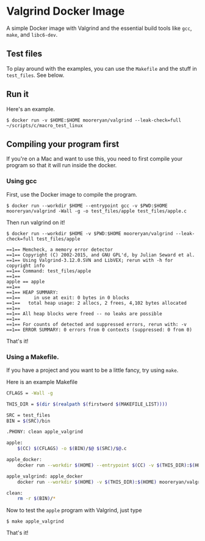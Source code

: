 # Valgrind Docker Image

A simple Docker image with Valgrind and the essential build tools like `gcc`, `make`, and `libc6-dev`.

## Test files

To play around with the examples, you can use the `Makefile` and the stuff in `test_files`.  See below.

## Run it

Here's an example.

```
$ docker run -v $HOME:$HOME mooreryan/valgrind --leak-check=full ~/scripts/c/macro_test_linux
```

## Compiling your program first

If you're on a Mac and want to use this, you need to first compile your program so that it will run inside the docker.

### Using gcc

First, use the Docker image to compile the program.

```
$ docker run --workdir $HOME --entrypoint gcc -v $PWD:$HOME mooreryan/valgrind -Wall -g -o test_files/apple test_files/apple.c
```

Then run valgrind on it!

```
$ docker run --workdir $HOME -v $PWD:$HOME mooreryan/valgrind --leak-check=full test_files/apple

==1== Memcheck, a memory error detector
==1== Copyright (C) 2002-2015, and GNU GPL'd, by Julian Seward et al.
==1== Using Valgrind-3.12.0.SVN and LibVEX; rerun with -h for copyright info
==1== Command: test_files/apple
==1==
apple == apple
==1==
==1== HEAP SUMMARY:
==1==     in use at exit: 0 bytes in 0 blocks
==1==   total heap usage: 2 allocs, 2 frees, 4,102 bytes allocated
==1==
==1== All heap blocks were freed -- no leaks are possible
==1==
==1== For counts of detected and suppressed errors, rerun with: -v
==1== ERROR SUMMARY: 0 errors from 0 contexts (suppressed: 0 from 0)
```

That's it!

### Using a Makefile.

If you have a project and you want to be a little fancy, try using `make`.

Here is an example Makefile

```bash
CFLAGS = -Wall -g

THIS_DIR = $(dir $(realpath $(firstword $(MAKEFILE_LIST))))

SRC = test_files
BIN = $(SRC)/bin

.PHONY: clean apple_valgrind

apple:
	$(CC) $(CFLAGS) -o $(BIN)/$@ $(SRC)/$@.c

apple_docker:
	docker run --workdir $(HOME) --entrypoint $(CC) -v $(THIS_DIR):$(HOME) mooreryan/valgrind $(CFLAGS) -o $(BIN)/$@ $(SRC)/apple.c

apple_valgrind: apple_docker
	docker run --workdir $(HOME) -v $(THIS_DIR):$(HOME) mooreryan/valgrind $(BIN)/$^

clean:
	rm -r $(BIN)/*
```

Now to test the `apple` program with Valgrind, just type

```
$ make apple_valgrind
```

That's it!